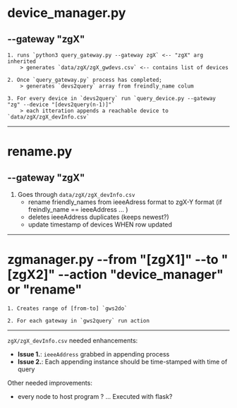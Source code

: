 
# device_manager.py

## --gateway "zgX"

	1. runs `python3 query_gateway.py --gateway zgX` <-- "zgX" arg inherited
		> generates `data/zgX/zgX_gwdevs.csv` <-- contains list of devices

	2. Once `query_gateway.py` process has completed;
		> generates `devs2query` array from freindly_name colum

	3. For every device in `devs2query` run `query_device.py --gateway "zg" --device "[devs2query(n-1)]"`
		> each itteration appends a reachable device to `data/zgX/zgX_devInfo.csv`

---


# rename.py

## --gateway "zgX"

1. Goes through `data/zgX/zgX_devInfo.csv`
	- rename friendly_names from ieeeAdress format to zgX-Y format (if freindly_name == ieeeAddress ... )
	- deletes ieeeAddress duplicates (keeps newest?)
	- update timestamp of devices WHEN row updated

---

# zgmanager.py --from "[zgX1]" --to "[zgX2]" --action "device_manager" or "rename"

	1. Creates range of [from-to] `gws2do` 

	2. For each gateway in `gws2query` run action

---

`zgX/zgX_devInfo.csv` needed enhancements:
- **Issue 1.**: `ieeeAddress` grabbed in appending process
- **Issue 2.**: Each appending instance should be time-stamped with time of query

Other needed improvements:
- every node to host program ? ... Executed with flask?